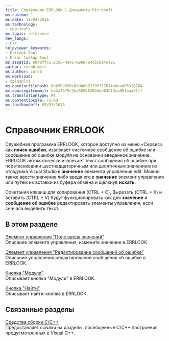 ```yaml
---
title: Справочник ERRLOOK | Документы Microsoft
ms.custom: ''
ms.date: 11/04/2016
ms.technology:
- cpp-tools
ms.topic: reference
dev_langs:
- C++
helpviewer_keywords:
- ErrLook tool
- Error lookup tool
ms.assetid: 6040ffc1-2355-4a45-8998-84cbcba4ca91
author: corob-msft
ms.author: corob
ms.workload:
- cplusplus
ms.openlocfilehash: 0ab70e590c0dd4db67f97f170f4e6ead05318704
ms.sourcegitcommit: be2a7679c2bd80968204dee03d13ca961eaa31ff
ms.translationtype: MT
ms.contentlocale: ru-RU
ms.lasthandoff: 05/03/2018
---
```

# <a name="errlook-reference"></a>Справочник ERRLOOK
Служебная программа ERRLOOK, которое доступно из меню «Сервис» как **поиск ошибки**, извлекает системное сообщение об ошибке или сообщение об ошибке модуля на основании введенное значение. ERRLOOK автоматически извлекает текст сообщения об ошибке при перетаскивании шестнадцатеричным или десятичным значением из отладчика Visual Studio в **значение** элемента управления edit. Можно также ввести значение либо введя его в **значение** элемент управления или путем их вставки из буфера обмена и щелкнув **искать**.  
  
 Сочетания клавиш для копирования (CTRL + C), Вырезать (CTRL + X) и вставить (CTRL + V) будут функционировать как для **значение** и **сообщение об ошибке** редактировать элементы управления, если сначала выделить текст.  
  
## <a name="in-this-section"></a>В этом разделе  
 [Элемент управления "Поле ввода значений"](../../build/reference/value-edit-control.md)  
 Описание элемента управления, измените значение в ERRLOOK.  
  
 [Элемент управления "Редактирование сообщений об ошибке"](../../build/reference/error-message-edit-control.md)  
 Описание управления редактирование сообщения об ошибке в ERRLOOK.  
  
 [Кнопка "Модули"](../../build/reference/modules-button.md)  
 Описывает кнопка "Модули" в ERRLOOK.  
  
 [Кнопка "Найти"](../../build/reference/look-up-button.md)  
 Описывает найти-кнопка в ERRLOOK.  
  
## <a name="related-sections"></a>Связанные разделы  
 [Средства сборки С/C++](../../build/reference/c-cpp-build-tools.md)  
 Предоставляет ссылки на разделы, посвященные C/C++ построения, предусмотренных в Visual C++.